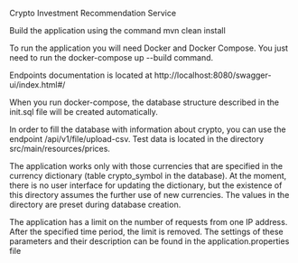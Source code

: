 Crypto Investment Recommendation Service

Build the application using the command mvn clean install

To run the application you will need Docker and Docker Compose.
You just need to run the docker-compose up --build command.

Endpoints documentation is located at http://localhost:8080/swagger-ui/index.html#/

When you run docker-compose, the database structure described in the init.sql file will be created automatically.

In order to fill the database with information about crypto, you can use the endpoint
/api/v1/file/upload-csv. Test data is located in the directory src/main/resources/prices.

The application works only with those currencies that are specified in the currency dictionary 
(table crypto_symbol in the database). At the moment, there is no user interface for updating the dictionary, 
but the existence of this directory assumes the further use of new currencies.
The values in the directory are preset during database creation.

The application has a limit on the number of requests from one IP address. After the specified time period, 
the limit is removed. The settings of these parameters and their description can be found in the application.properties file

